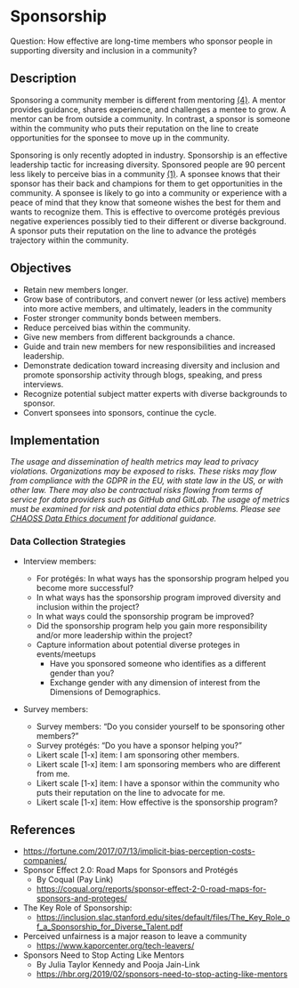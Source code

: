 # Sponsorship

Question: How effective are long-time members who sponsor people in supporting diversity and inclusion in a community?

## Description

Sponsoring a community member is different from mentoring [(4)](https://hbr.org/2019/02/sponsors-need-to-stop-acting-like-mentors). A mentor provides guidance, shares experience, and challenges a mentee to grow. A mentor can be from outside a community. In contrast, a sponsor is someone within the community who puts their reputation on the line to create opportunities for the sponsee to move up in the community.

Sponsoring is only recently adopted in industry. Sponsorship is an effective leadership tactic for increasing diversity. Sponsored people are 90 percent less likely to perceive bias in a community [(1)](https://fortune.com/2017/07/13/implicit-bias-perception-costs-companies/). A sponsee knows that their sponsor has their back and champions for them to get opportunities in the community. A sponsee is likely to go into a community or experience with a peace of mind that they know that someone wishes the best for them and wants to recognize them. This is effective to overcome protégés previous negative experiences possibly tied to their different or diverse background. A sponsor puts their reputation on the line to advance the protégés trajectory within the community.

## Objectives

- Retain new members longer.
- Grow base of contributors, and convert newer (or less active) members into more active members, and ultimately, leaders in the community
- Foster stronger community bonds between members.
- Reduce perceived bias within the community.
- Give new members from different backgrounds a chance.
- Guide and train new members for new responsibilities and increased leadership.
- Demonstrate dedication toward increasing diversity and inclusion and promote sponsorship activity through blogs, speaking, and press interviews.
- Recognize potential subject matter experts with diverse backgrounds to sponsor.
- Convert sponsees into sponsors, continue the cycle.

## Implementation
*The usage and dissemination of health metrics may lead to privacy violations. Organizations may be exposed to risks. These risks may flow from compliance with the GDPR in the EU, with state law in the US, or with other law. There may also be contractual risks flowing from terms of service for data providers such as GitHub and GitLab. The usage of metrics must be examined for risk and potential data ethics problems. Please see [CHAOSS Data Ethics document](https://github.com/chaoss/community/blob/main/data-use-statement.md) for additional guidance.*

### Data Collection Strategies

- Interview members:

  - For protégés: In what ways has the sponsorship program helped you become more successful?
  - In what ways has the sponsorship program improved diversity and inclusion within the project?
  - In what ways could the sponsorship program be improved?
  - Did the sponsorship program help you gain more responsibility and/or more leadership within the project?
  - Capture information about potential diverse proteges in events/meetups
    - Have you sponsored someone who identifies as a different gender than you?
    - Exchange gender with any dimension of interest from the Dimensions of Demographics.

- Survey members:

  - Survey members: “Do you consider yourself to be sponsoring other members?”
  - Survey protégés: “Do you have a sponsor helping you?”
  - Likert scale [1-x] item: I am sponsoring other members.
  - Likert scale [1-x] item: I am sponsoring members who are different from me.
  - Likert scale [1-x] item: I have a sponsor within the community who puts their reputation on the line to advocate for me.
  - Likert scale [1-x] item: How effective is the sponsorship program?

## References

- https://fortune.com/2017/07/13/implicit-bias-perception-costs-companies/
- Sponsor Effect 2.0: Road Maps for Sponsors and Protégés
   - By Coqual (Pay Link)
   - https://coqual.org/reports/sponsor-effect-2-0-road-maps-for-sponsors-and-proteges/
- The Key Role of Sponsorship:
   - https://inclusion.slac.stanford.edu/sites/default/files/The_Key_Role_of_a_Sponsorship_for_Diverse_Talent.pdf
- Perceived unfairness is a major reason to leave a community
   - https://www.kaporcenter.org/tech-leavers/
- Sponsors Need to Stop Acting Like Mentors
   - By Julia Taylor Kennedy and Pooja Jain-Link
   - https://hbr.org/2019/02/sponsors-need-to-stop-acting-like-mentors
